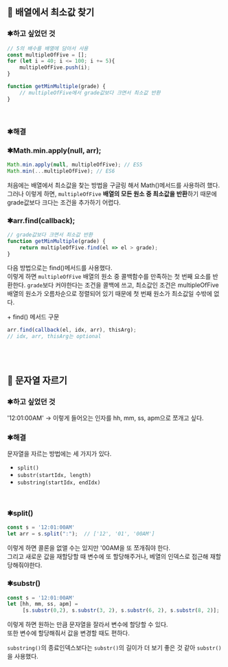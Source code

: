 ## 📌 배열에서 최소값 찾기
### ✱하고 싶었던 것
```javascript
// 5의 배수를 배열에 담아서 사용
const multipleOfFive = [];
for (let i = 40; i <= 100; i += 5){
    multipleOfFive.push(i);
}

function getMinMultiple(grade) {
    // multipleOfFive에서 grade값보다 크면서 최소값 반환
}
```
<br>

### ✱해결

### ✱Math.min.apply(null, arr);
```javascript
Math.min.apply(null, multipleOfFive); // ES5
Math.min(...multipleOfFive); // ES6
```
처음에는 배열에서 최소값을 찾는 방법을 구글링 해서 Math()메서드를 사용하려 했다.<br>
그러나 이렇게 하면, `multipleOfFive` **배열의 모든 원소 중 최소값을 반환**하기 때문에 grade값보다 크다는 조건을 추가하기 어렵다.


### ✱arr.find(callback);
```javascript
// grade값보다 크면서 최소값 반환
function getMinMultiple(grade) {
    return multipleOfFive.find(el => el > grade);
}
```
다음 방법으로는 find()메서드를 사용했다. <br>
이렇게 하면 `multipleOfFive` 배열의 원소 중 콜백함수를 만족하는 첫 번째 요소를 반환한다. `grade`보다 커야한다는 조건을 콜백에 쓰고, 최소값인 조건은 multipleOfFive 배열의 원소가 오름차순으로 정렬되어 있기 때문에 첫 번째 원소가 최소값일 수밖에 없다. 

\+ find() 메서드 구문
```javascript
arr.find(callback(el, idx, arr), thisArg);
// idx, arr, thisArg는 optional
```

<br>
<br>

## 📌 문자열 자르기

### ✱하고 싶었던 것
'12:01:00AM' → 이렇게 들어오는 인자를 hh, mm, ss, apm으로 쪼개고 싶다.


### ✱해결
문자열을 자르는 방법에는 세 가지가 있다.
- `split()`
- `substr(startIdx, length)`
- `substring(startIdx, endIdx)`

<br>

### ✱split()
```javascript
const s = '12:01:00AM'
let arr = s.split(":");  // ['12', '01', '00AM']
```
이렇게 하면 콜론을 없앨 수는 있지만 '00AM을 또 쪼개줘야 한다. <br>
그리고 새로운 값을 재할당할 때 변수에 또 할당해주거나, 베열의 인덱스로 접근해 재할당해줘야한다.

### ✱substr()
```javascript
const s = '12:01:00AM'
let [hh, mm, ss, apm] =
     [s.substr(0,2), s.substr(3, 2), s.substr(6, 2), s.substr(8, 2)]; 
```
이렇게 하면 원하는 만큼 문자열을 잘라서 변수에 할당할 수 있다. <br>
또한 변수에 할당해줘서 값을 변경할 때도 편하다.

`substring()`의 종료인덱스보다는 `substr()`의 길이가 더 보기 좋은 것 같아 `substr()`을 사용했다.
